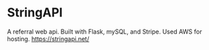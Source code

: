 # StringAPI
A referral web api. Built with Flask, mySQL, and Stripe. Used AWS for hosting. https://stringapi.net/
